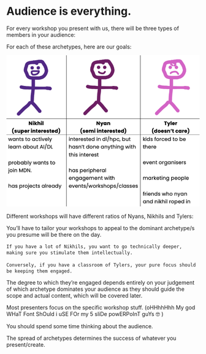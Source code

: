 # Audience is everything.

For every workshop you present with us, there will be three types of members in your audience:

For each of these archetypes, here are our goals:

![THis is an aim](src/audiencee.png)

Different workshops will have different ratios of Nyans, Nikhils and Tylers:

You’ll have to tailor your workshops to appeal to the dominant archetype/s you presume will be there on the day. 

    If you have a lot of Nikhils, you want to go technically deeper, making sure you stimulate them intellectually. 
    
    Conversely, if you have a classroom of Tylers, your pure focus should be keeping them engaged.

The degree to which they’re engaged depends entirely on your judgement of which archetype dominates your audience as they should guide the scope and actual content, which will be covered later.

Most presenters focus on the specific workshop stuff.
    (oHHhhHhh My god WHaT Font ShOuld i uSE FOr my 5 sliDe powERPoInT guYs 🤓 )
    
You should spend some time thinking about the audience. 

The spread of archetypes determines the success of whatever you present/create.